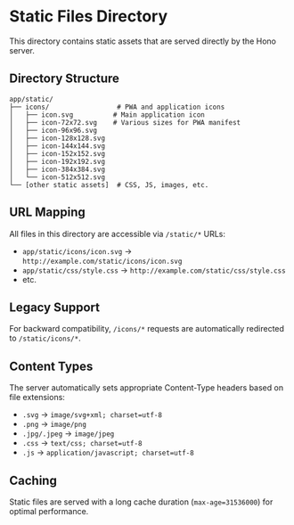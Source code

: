 # Static Files Directory

This directory contains static assets that are served directly by the Hono server.

## Directory Structure

```
app/static/
├── icons/                 # PWA and application icons
│   ├── icon.svg          # Main application icon
│   ├── icon-72x72.svg    # Various sizes for PWA manifest
│   ├── icon-96x96.svg
│   ├── icon-128x128.svg
│   ├── icon-144x144.svg
│   ├── icon-152x152.svg
│   ├── icon-192x192.svg
│   ├── icon-384x384.svg
│   └── icon-512x512.svg
└── [other static assets]  # CSS, JS, images, etc.
```

## URL Mapping

All files in this directory are accessible via `/static/*` URLs:

- `app/static/icons/icon.svg` → `http://example.com/static/icons/icon.svg`
- `app/static/css/style.css` → `http://example.com/static/css/style.css`
- etc.

## Legacy Support

For backward compatibility, `/icons/*` requests are automatically redirected to `/static/icons/*`.

## Content Types

The server automatically sets appropriate Content-Type headers based on file extensions:

- `.svg` → `image/svg+xml; charset=utf-8`
- `.png` → `image/png`
- `.jpg/.jpeg` → `image/jpeg`
- `.css` → `text/css; charset=utf-8`
- `.js` → `application/javascript; charset=utf-8`

## Caching

Static files are served with a long cache duration (`max-age=31536000`) for optimal performance.